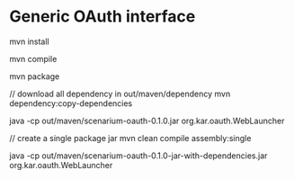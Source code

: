 Generic OAuth interface
=======================


mvn install

mvn compile

mvn package

// download all dependency in out/maven/dependency
mvn dependency:copy-dependencies

java -cp out/maven/scenarium-oauth-0.1.0.jar  org.kar.oauth.WebLauncher


// create a single package jar
mvn clean compile assembly:single



java -cp out/maven/scenarium-oauth-0.1.0-jar-with-dependencies.jar  org.kar.oauth.WebLauncher



